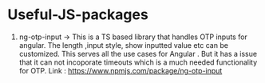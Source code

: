 # Useful-JS-packages

1. ng-otp-input -> This is a TS based library that handles OTP inputs for angular. The length ,input style, show inputted value etc can be customized.
   This serves all the use cases for Angular . But it has a issue that it can not incoporate timeouts which is a much needed functionality for OTP.
   Link : https://www.npmjs.com/package/ng-otp-input


